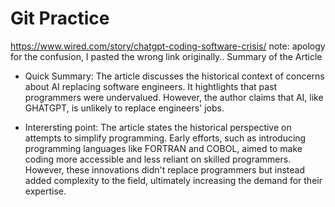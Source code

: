 # Git Practice
https://www.wired.com/story/chatgpt-coding-software-crisis/
note: apology for the confusion, I pasted the wrong link originally..
Summary of the Article

 - Quick Summary: The article discusses the historical context of concerns about AI 
		  replacing software engineers. It hightlights that past programmers
		  were undervalued. However, the author claims that AI, like GHATGPT, 
		  is unlikely to replace engineers' jobs.

 - Interersting point: The article states the historical perspective on attempts to
		       simplify programming. Early efforts, such as introducing
		       programming languages like FORTRAN and COBOL, aimed to make
		       coding more accessible and less reliant on skilled programmers.
		       However, these innovations didn't replace programmers but instead
		       added complexity to the field, ultimately increasing the demand for
		       their expertise. 


